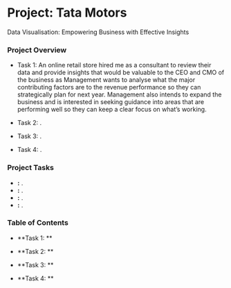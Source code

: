 # Project: Tata Motors
Data Visualisation: Empowering Business with Effective Insights

### Project Overview
* Task 1: An online retail store hired me as a consultant to review their data and provide insights that would be valuable to the CEO and CMO of the business as Management wants to analyse what the major contributing factors are to the revenue performance so they can strategically plan for next year. Management also intends to expand the business and is interested in seeking guidance into areas that are performing well so they can keep a clear focus on what’s working. 

* Task 2: .
    
* Task 3: .
 
* Task 4: .

### Project Tasks
* **:** .
* **:** .
* **:** .
* **:** . 

### Table of Contents

* **Task 1: **

* **Task 2: **

* **Task 3: **

* **Task 4: **

